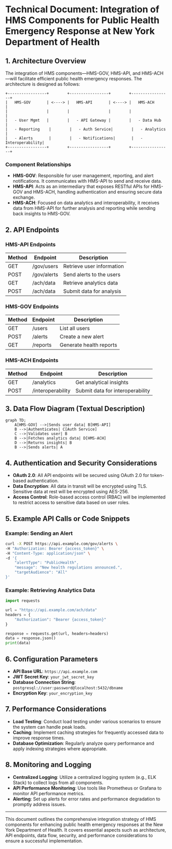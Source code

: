 # Technical Document: Integration of HMS Components for Public Health Emergency Response at New York Department of Health

## 1. Architecture Overview

The integration of HMS components—HMS-GOV, HMS-API, and HMS-ACH—will facilitate efficient public health emergency responses. The architecture is designed as follows:

```
+-----------------+        +-----------------+        +-----------------+
|   HMS-GOV       | <----> |   HMS-API       | <----> |   HMS-ACH       |
|                 |        |                 |        |                 |
|   - User Mgmt   |        |   - API Gateway |        |   - Data Hub    |
|   - Reporting    |        |   - Auth Service|        |   - Analytics    |
|   - Alerts       |        |   - Notifications|       |   - Interoperability|
+-----------------+        +-----------------+        +-----------------+
```

### Component Relationships
- **HMS-GOV**: Responsible for user management, reporting, and alert notifications. It communicates with HMS-API to send and receive data.
- **HMS-API**: Acts as an intermediary that exposes RESTful APIs for HMS-GOV and HMS-ACH, handling authentication and ensuring secure data exchange.
- **HMS-ACH**: Focused on data analytics and interoperability, it receives data from HMS-API for further analysis and reporting while sending back insights to HMS-GOV.

## 2. API Endpoints

### HMS-API Endpoints

| Method | Endpoint                    | Description                          |
|--------|-----------------------------|--------------------------------------|
| GET    | /gov/users                  | Retrieve user information            |
| POST   | /gov/alerts                 | Send alerts to the users             |
| GET    | /ach/data                   | Retrieve analytics data              |
| POST   | /ach/data                   | Submit data for analysis             |

### HMS-GOV Endpoints

| Method | Endpoint                    | Description                          |
|--------|-----------------------------|--------------------------------------|
| GET    | /users                      | List all users                       |
| POST   | /alerts                     | Create a new alert                   |
| GET    | /reports                    | Generate health reports              |

### HMS-ACH Endpoints

| Method | Endpoint                    | Description                          |
|--------|-----------------------------|--------------------------------------|
| GET    | /analytics                  | Get analytical insights              |
| POST   | /interoperability           | Submit data for interoperability      |

## 3. Data Flow Diagram (Textual Description)

```mermaid
graph TD;
    A[HMS-GOV] -->|Sends user data| B[HMS-API]
    B -->|Authenticates| C[Auth Service]
    C -->|Validates user| B
    B -->|Fetches analytics data| D[HMS-ACH]
    D -->|Returns insights| B
    B -->|Sends alerts| A
```

## 4. Authentication and Security Considerations

- **OAuth 2.0**: All API endpoints will be secured using OAuth 2.0 for token-based authentication.
- **Data Encryption**: All data in transit will be encrypted using TLS. Sensitive data at rest will be encrypted using AES-256.
- **Access Control**: Role-based access control (RBAC) will be implemented to restrict access to sensitive data based on user roles.

## 5. Example API Calls or Code Snippets

### Example: Sending an Alert

```bash
curl -X POST https://api.example.com/gov/alerts \
-H "Authorization: Bearer {access_token}" \
-H "Content-Type: application/json" \
-d '{
    "alertType": "PublicHealth",
    "message": "New health regulations announced.",
    "targetAudience": "All"
}'
```

### Example: Retrieving Analytics Data

```python
import requests

url = "https://api.example.com/ach/data"
headers = {
    "Authorization": "Bearer {access_token}"
}

response = requests.get(url, headers=headers)
data = response.json()
print(data)
```

## 6. Configuration Parameters

- **API Base URL**: `https://api.example.com`
- **JWT Secret Key**: `your_jwt_secret_key`
- **Database Connection String**: `postgresql://user:password@localhost:5432/dbname`
- **Encryption Key**: `your_encryption_key`

## 7. Performance Considerations

- **Load Testing**: Conduct load testing under various scenarios to ensure the system can handle peak loads.
- **Caching**: Implement caching strategies for frequently accessed data to improve response times.
- **Database Optimization**: Regularly analyze query performance and apply indexing strategies where appropriate.

## 8. Monitoring and Logging

- **Centralized Logging**: Utilize a centralized logging system (e.g., ELK Stack) to collect logs from all components.
- **API Performance Monitoring**: Use tools like Prometheus or Grafana to monitor API performance metrics.
- **Alerting**: Set up alerts for error rates and performance degradation to promptly address issues.

---

This document outlines the comprehensive integration strategy of HMS components for enhancing public health emergency responses at the New York Department of Health. It covers essential aspects such as architecture, API endpoints, data flow, security, and performance considerations to ensure a successful implementation.